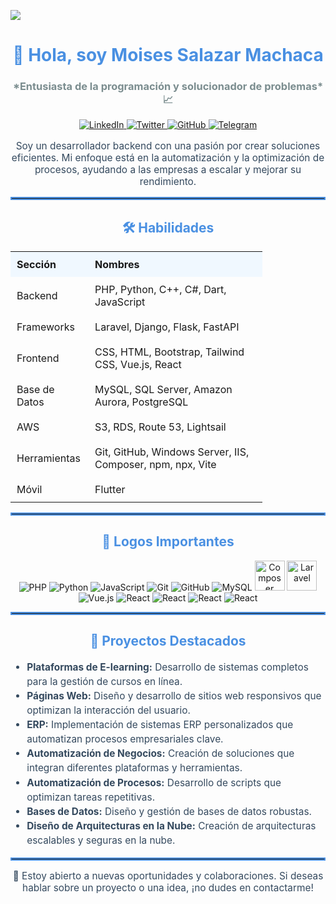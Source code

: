 [![](https://visitcount.itsvg.in/api?id=moisesalazarmachaca&icon=0&color=0)](https://visitcount.itsvg.in)

<h1 align="center" style="color: #4A90E2;">👋 Hola, soy Moises Salazar Machaca</h1>
<h3 align="center" style="color: #7B8D8F;">*Entusiasta de la programación y solucionador de problemas* 📈</h3>

<p align="center">
  <a href="https://linkedin.com/in/moisesalazarmachaca">
    <img src="https://img.shields.io/badge/Moises%20Salazar%20Machaca-%230077B5.svg?logo=linkedin&logoColor=white" alt="LinkedIn" />
  </a>
  <a href="https://twitter.com/moisesalazarm">
    <img src="https://img.shields.io/badge/Moises%20Salazar%20Machaca-1D9BF0?logo=twitter&logoColor=fff" alt="Twitter" />
  </a>
  <a href="https://github.com/moisesalazarm">
    <img src="https://img.shields.io/badge/Moises%20Salazar%20Machaca-181717?logo=github&logoColor=fff" alt="GitHub" />
  </a>
  <a href="https://t.me/moisesalazarm">
    <img src="https://img.shields.io/badge/Moises%20Salazar%20Machaca-26A5E4?logo=telegram&logoColor=fff" alt="Telegram" />
  </a>
</p>

<p align="center" style="font-size: 1.1em; color: #34495E;">
  Soy un desarrollador backend con una pasión por crear soluciones eficientes. 
  Mi enfoque está en la automatización y la optimización de procesos, ayudando a las empresas a escalar y mejorar su rendimiento.
</p>

<hr style="border: 2px solid #4A90E2;"/>

<h2 align="center" style="color: #4A90E2;">🛠 Habilidades</h2>

<table align="center" style="border-collapse: collapse; width: 80%;">
  <tr style="background-color: #f0f8ff;">
    <th style="padding: 10px; text-align: left;">Sección</th>
    <th style="padding: 10px; text-align: left;">Nombres</th>
  </tr>
  <tr>
    <td style="padding: 10px;">Backend</td>
    <td style="padding: 10px;">PHP, Python, C++, C#, Dart, JavaScript</td>
  </tr>
  <tr>
    <td style="padding: 10px;">Frameworks</td>
    <td style="padding: 10px;">Laravel, Django, Flask, FastAPI</td>
  </tr>
  <tr>
    <td style="padding: 10px;">Frontend</td>
    <td style="padding: 10px;">CSS, HTML, Bootstrap, Tailwind CSS, Vue.js, React</td>
  </tr>
  <tr>
    <td style="padding: 10px;">Base de Datos</td>
    <td style="padding: 10px;">MySQL, SQL Server, Amazon Aurora, PostgreSQL</td>
  </tr>
  <tr>
    <td style="padding: 10px;">AWS</td>
    <td style="padding: 10px;">S3, RDS, Route 53, Lightsail</td>
  </tr>
  <tr>
    <td style="padding: 10px;">Herramientas</td>
    <td style="padding: 10px;">Git, GitHub, Windows Server, IIS, Composer, npm, npx, Vite</td>
  </tr>
  <tr>
    <td style="padding: 10px;">Móvil</td>
    <td style="padding: 10px;">Flutter</td>
  </tr>
</table>

<hr style="border: 2px solid #4A90E2;"/>

<h2 align="center" style="color: #4A90E2;">🔗 Logos Importantes</h2>

<p align="center">
  <img src="https://img.icons8.com/color/48/000000/php.png" alt="PHP" />
  <img src="https://img.icons8.com/color/48/000000/python.png" alt="Python" />
  <img src="https://img.icons8.com/color/48/000000/javascript.png" alt="JavaScript" />
  <img src="https://img.icons8.com/color/48/000000/git.png" alt="Git" />
  <img src="https://img.icons8.com/color/48/000000/github.png" alt="GitHub" />
  <img src="https://img.icons8.com/color/48/000000/mysql.png" alt="MySQL" />
  <img src="https://www.svgrepo.com/show/376361/composer.svg" alt="Composer" width="48" />
  <img src="https://cdn.iconscout.com/icon/free/png-512/free-laravel-logo-icon-download-in-svg-png-gif-file-formats--brand-development-tools-pack-logos-icons-226015.png?f=webp&w=256" alt="Laravel" width="48" />
  <img src="https://img.icons8.com/color/48/000000/vue-js.png" alt="Vue.js" />
  <img src="https://img.icons8.com/color/48/000000/react-native.png" alt="React" />
  <img src="https://img.icons8.com/color/48/000000/flutter.png" alt="React" />
  <img src="https://img.icons8.com/color/48/000000/dart.png" alt="React" />
  <img src="https://cdn.iconscout.com/icon/free/png-48/free-aws-logo-icon-download-in-svg-png-gif-file-formats--cloud-computing-network-server-database-brand-pack-logos-icons-1583149.png?f=webp&w=256" alt="React" />
</p>

<hr style="border: 2px solid #4A90E2;"/>

<h2 align="center" style="color: #4A90E2;">🚀 Proyectos Destacados</h2>
<ul style="font-size: 1.1em; color: #34495E; line-height: 1.5;">
  <li><strong>Plataformas de E-learning:</strong> Desarrollo de sistemas completos para la gestión de cursos en línea.</li>
  <li><strong>Páginas Web:</strong> Diseño y desarrollo de sitios web responsivos que optimizan la interacción del usuario.</li>
  <li><strong>ERP:</strong> Implementación de sistemas ERP personalizados que automatizan procesos empresariales clave.</li>
  <li><strong>Automatización de Negocios:</strong> Creación de soluciones que integran diferentes plataformas y herramientas.</li>
  <li><strong>Automatización de Procesos:</strong> Desarrollo de scripts que optimizan tareas repetitivas.</li>
  <li><strong>Bases de Datos:</strong> Diseño y gestión de bases de datos robustas.</li>
  <li><strong>Diseño de Arquitecturas en la Nube:</strong> Creación de arquitecturas escalables y seguras en la nube.</li>
</ul>

<hr style="border: 2px solid #4A90E2;"/>

<p align="center" style="font-size: 1.1em; color: #34495E;">
  🌟 Estoy abierto a nuevas oportunidades y colaboraciones. 
  Si deseas hablar sobre un proyecto o una idea, ¡no dudes en contactarme!
</p>
